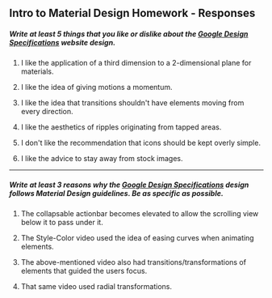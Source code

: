 ## Intro to Material Design Homework - Responses


##### Write at least 5 things that you like or dislike about the [Google Design Specifications](https://www.google.com/design/spec/material-design/introduction.html) website design.

1. I like the application of a third dimension to a 2-dimensional plane for materials.

2. I like the idea of giving motions a momentum.

3. I like the idea that transitions shouldn't have elements moving from every direction.

4. I like the aesthetics of ripples originating from tapped areas.

5. I don't like the recommendation that icons should be kept overly simple.

6. I like the advice to stay away from stock images.

---

##### Write at least 3 reasons why the [Google Design Specifications](https://www.google.com/design/spec/material-design/introduction.html) design follows Material Design guidelines. Be as specific as possible.

1. The collapsable actionbar becomes elevated to allow the scrolling view below it to pass under it.

2. The Style-Color video used the idea of easing curves when animating elements.

3. The above-mentioned video also had transitions/transformations of elements that guided the users focus.

4. That same video used radial transformations.
